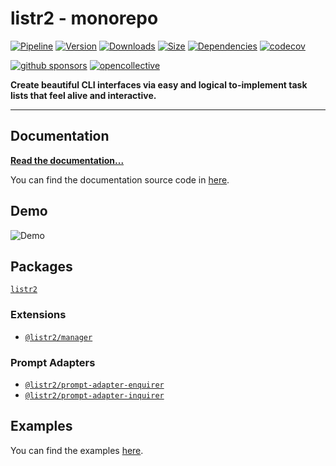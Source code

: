 # listr2 - monorepo

[![Pipeline](https://gitlab.kilic.dev/libraries/listr2/badges/master/pipeline.svg?style=flat-square&ignore_skipped=true)](https://gitlab.kilic.dev/libraries/listr2/-/commits/master) [![Version](https://img.shields.io/npm/v/listr2.svg?style=flat-square&logo=npm)](https://www.npmjs.com/package/listr2?activeTab=versions) [![Downloads](https://img.shields.io/npm/dm/listr2.svg?style=flat-square&logo=npm)](https://www.npmjs.com/package/listr2) [![Size](https://img.shields.io/bundlephobia/min/listr2?style=flat-square&logo=npm)](https://www.npmjs.com/package/listr2) [![Dependencies](https://img.shields.io/librariesio/release/npm/listr2?style=flat-square&logo=npm)](https://www.npmjs.com/package/listr2?activeTab=dependencies) [![codecov](https://codecov.io/gh/listr2/listr2/branch/master/graph/badge.svg?style=flat-square)](https://codecov.io/gh/listr2/listr2)

[![github sponsors](https://img.shields.io/github/sponsors/cenk1cenk2?style=flat-square&logo=github)](https://github.com/sponsors/cenk1cenk2) [![opencollective](https://img.shields.io/opencollective/sponsors/listr2?label=open%20collective&logo=opencollective)](https://opencollective.com/listr2)

**Create beautiful CLI interfaces via easy and logical to-implement task lists that feel alive and interactive.**

---

## Documentation

**[Read the documentation...](https://listr2.kilic.dev)**

You can find the documentation source code in [here](https://github.com/listr2/listr2/tree/master/docs).

## Demo

![Demo](https://media.githubusercontent.com/media/listr2/listr2/master/examples/renderer-default.gif)

## Packages

[`listr2`](https://github.com/listr2/listr2/tree/master/packages/listr2)

### Extensions

- [`@listr2/manager`](https://github.com/listr2/listr2/tree/master/packages/manager)

### Prompt Adapters

- [`@listr2/prompt-adapter-enquirer`](https://github.com/listr2/listr2/tree/master/packages/prompt-adapter-enquirer)
- [`@listr2/prompt-adapter-inquirer`](https://github.com/listr2/listr2/tree/master/packages/prompt-adapter-inquirer)

## Examples

You can find the examples [here](https://github.com/listr2/listr2/tree/master/examples).
